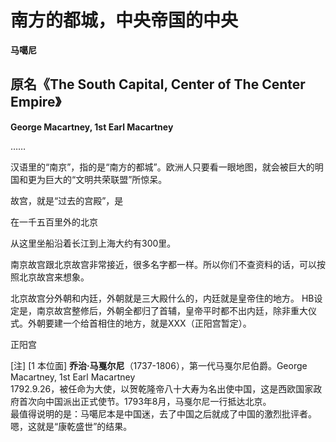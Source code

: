 # 南方的都城，中央帝国的中央
**马噶尼**
## 原名《The South Capital, Center of The Center Empire》
**George Macartney, 1st Earl Macartney**

……

汉语里的“南京”，指的是“南方的都城”。欧洲人只要看一眼地图，就会被巨大的明国和更为巨大的“文明共荣联盟”所惊呆。

故宫，就是“过去的宫殿”，是

在一千五百里外的北京

从这里坐船沿着长江到上海大约有300里。

南京故宫跟北京故宫非常接近，很多名字都一样。所以你们不查资料的话，可以按照北京故宫来想象。

北京故宫分外朝和内廷，外朝就是三大殿什么的，内廷就是皇帝住的地方。
HB设定是，南京故宫整修后，外朝全都归了首辅，皇帝平时都不出内廷，除非重大仪式。外朝要建一个给首相住的地方，就是XXX（正阳宫暂定）。

正阳宫



[注]
[1 本位面] **乔治·马戛尔尼**（1737-1806），第一代马戛尔尼伯爵。George Macartney, 1st Earl Macartney  
1792.9.26，被任命为大使，以贺乾隆帝八十大寿为名出使中国，这是西欧国家政府首次向中国派出正式使节。1793年8月，马戛尔尼一行抵达北京。  
最值得说明的是：马噶尼本是中国迷，去了中国之后就成了中国的激烈批评者。嗯，这就是“康乾盛世”的结果。